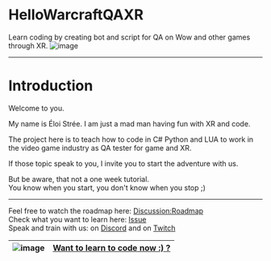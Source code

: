 # HelloWarcraftQAXR
Learn coding by creating bot and script for QA on Wow and other games through XR.
![image](https://github.com/EloiStree/HelloWarcraftQAXR/assets/20149493/ce6094df-2123-4e45-af60-b55186601676)

-----------------------------------------------

# Introduction

Welcome to you.

My name is Éloi Strée.
I am just a mad man having fun with XR and code.

The project here is to teach how to code in C# Python and LUA to work in the video game industry as QA tester for game and XR.

If those topic speak to you, I invite you to start the adventure with us.

But be aware, that not a one week tutorial.   
You know when you start, you don't know when you stop ;)  

-------------------------------------------------

Feel free to watch the roadmap here: [Discussion:Roadmap](https://github.com/EloiStree/HelloWarcraftQAXR/discussions/2)  
Check what you want to learn here: [Issue](https://github.com/EloiStree/HelloWarcraftQAXR/issues?q=is%3Aissue+is%3Aopen++is%3Aclose)  
Speak and train with us: on [Discord](https://discord.gg/ZAUkBUF8ak) and on [Twitch](https://www.twitch.tv/eloiteaching)  
  
| ![image](https://github.com/EloiStree/HelloWarcraftQAXR/assets/20149493/c9f0972f-0b49-40b6-ab81-ff5ac2e35813) | [Want to learn to code now :) ?](https://github.com/EloiStree/HelloWarcraftQAXR/blob/main/Guide/HelloWorldOfUDP.md) |     
| - | - |   
